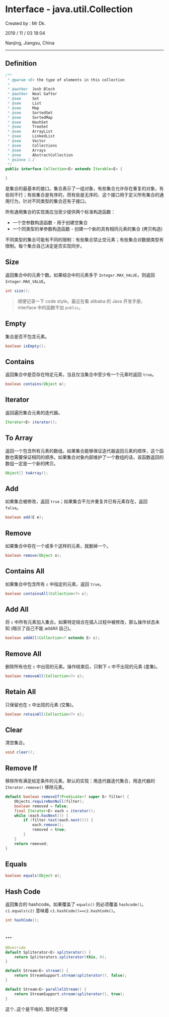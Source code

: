 # Interface - java.util.Collection

Created by : Mr Dk.

2019 / 11 / 03 18:04

Nanjing, Jiangsu, China

---

## Definition

```java
/**
 * @param <E> the type of elements in this collection
 *
 * @author  Josh Bloch
 * @author  Neal Gafter
 * @see     Set
 * @see     List
 * @see     Map
 * @see     SortedSet
 * @see     SortedMap
 * @see     HashSet
 * @see     TreeSet
 * @see     ArrayList
 * @see     LinkedList
 * @see     Vector
 * @see     Collections
 * @see     Arrays
 * @see     AbstractCollection
 * @since 1.2
 */
public interface Collection<E> extends Iterable<E> {

}
```

是集合的最基本的接口。集合表示了一组对象，有些集合允许存在重复的对象，有些则不行；有些集合是有序的，而有些是无序的、这个接口用于定义所有集合的通用行为，针对不同类型的集合还有子接口。

所有通用集合的实现类应当至少提供两个标准构造函数：

- 一个空参数构造函数 - 用于创建空集合
- 一个同类型的单参数构造函数 - 创建一个新的具有相同元素的集合 (拷贝构造)

不同类型的集合可能有不同的限制：有些集合禁止空元素；有些集合对数据类型有限制。每个集合自己决定是否实现同步。

## Size

返回集合中的元素个数。如果结合中的元素多于 `Integer.MAX_VALUE`，则返回 `Integer.MAX_VALUE`。

```java
int size();
```

> 顺便记录一下 code style。最近在看 alibaba 的 Java 开发手册，interface 中的函数不加 `public`。

## Empty

集合是否不包含元素。

```java
boolean isEmpty();
```

## Contains

返回集合中是否存在特定元素，当且仅当集合中至少有一个元素时返回 `true`。

```java
boolean contains(Object o);
```

## Iterator

返回遍历集合元素的迭代器。

```java
Iterator<E> iterator();
```

## To Array

返回一个包含所有元素的数组。如果集合能够保证迭代器返回元素的顺序，这个函数也需要保证相同的顺序。如果集合对象内部维护了一个数组的话，该函数返回的数组一定是一个新的拷贝。

```java
Object[] toArray();
```

## Add

如果集合被修改，返回 `true`；如果集合不允许重复并已有元素存在，返回 `false`。

```java
boolean add(E e);
```

## Remove

如果集合中存在一个或多个这样的元素，就删掉一个。

```java
boolean remove(Object o);
```

## Contains All

如果集合中包含所有 `c` 中指定的元素，返回 `true`。

```java
boolean containsAll(Collection<?> c);
```

## Add All

将 `c` 中所有元素加入集合。如果特定结合在插入过程中被修改，那么操作状态未知 (暗示了自己不能 addAll 自己)。

```java
boolean addAll(Collection<? extends E> c);
```

## Remove All

删除所有也在 `c` 中出现的元素。操作结束后，只剩下 `c` 中不出现的元素 (差集)。

```java
boolean removeAll(Collection<?> c);
```

## Retain All

只保留也在 `c` 中出现的元素 (交集)。

```java
boolean retainAll(Collection<?> c);
```

## Clear

清空集合。

```java
void clear();
```

## Remove If

移除所有满足给定条件的元素。默认的实现：用迭代器迭代集合，用迭代器的 `Iterator.remove()` 移除元素。

```java
default boolean removeIf(Predicate<? super E> filter) {
    Objects.requireNonNull(filter);
    boolean removed = false;
    final Iterator<E> each = iterator();
    while (each.hasNext()) {
        if (filter.test(each.next())) {
            each.remove();
            removed = true;
        }
    }
    return removed;
}
```

## Equals

```java
boolean equals(Object o);
```

## Hash Code

返回集合的 hashcode。如果覆盖了 `equals()` 则必须覆盖 `hashcode()`。`c1.equals(c2)` 意味着 `c1.hashCode()==c2.hashCode()`。

```java
int hashCode();
```

## ...

```java
@Override
default Spliterator<E> spliterator() {
    return Spliterators.spliterator(this, 0);
}

default Stream<E> stream() {
    return StreamSupport.stream(spliterator(), false);
}

default Stream<E> parallelStream() {
    return StreamSupport.stream(spliterator(), true);
}
```

这个..这个是干啥的..暂时还不懂
